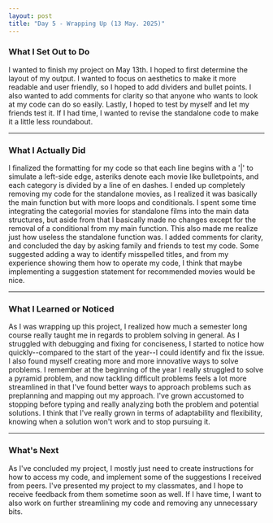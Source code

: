 ```yaml
---
layout: post
title: "Day 5 - Wrapping Up (13 May. 2025)"
---
```


### What I Set Out to Do

I wanted to finish my project on May 13th. I hoped to first determine the layout of my output. I wanted to focus on aesthetics to make it more readable and user friendly, so I hoped to add dividers and bullet points. I also wanted to add comments for clarity so that anyone who wants to look at my code can do so easily. Lastly, I hoped to test by myself and let my friends test it. If I had time, I wanted to revise the standalone code to make it a little less roundabout.

---

### What I Actually Did

I finalized the formatting for my code so that each line begins with a '|' to simulate a left-side edge, asteriks denote each movie like bulletpoints, and each category is divided by a line of en dashes. I ended up completely removing my code for the standalone movies, as I realized it was basically the main function but with more loops and conditionals. I spent some time integrating the categorial movies for standalone films into the main data structures, but aside from that I basically made no changes except for the removal of a conditional from my main function. This also made me realize just how useless the standalone function was. I added comments for clarity, and concluded the day by asking family and friends to test my code. Some suggested adding a way to identify misspelled titles, and from my experience showing them how to operate my code, I think that maybe implementing a suggestion statement for recommended movies would be nice.

---

### What I Learned or Noticed

As I was wrapping up this project, I realized how much a semester long course really taught me in regards to problem solving in general. As I struggled with debugging and fixing for conciseness, I started to notice how quickly--compared to the start of the year--I could identify and fix the issue. I also found myself creating more and more innovative ways to solve problems. I remember at the beginning of the year I really struggled to solve a pyramid problem, and now tackling difficult problems feels a lot more streamlined in that I've found better ways to approach problems such as preplanning and mapping out my approach. I've grown accustomed to stopping before typing and really analyzing both the problem and potential solutions. I think that I've really grown in terms of adaptability and flexibility, knowing when a solution won't work and to stop pursuing it. 

---

### What's Next

As I've concluded my project, I mostly just need to create instructions for how to access my code, and implement some of the suggestions I received from peers. I've presented my project to my classmates, and I hope to receive feedback from them sometime soon as well. If I have time, I want to also work on further streamlining my code and removing any unnecessary bits.
